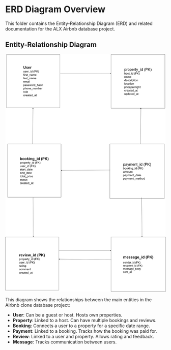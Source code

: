 # ERD Diagram Overview

This folder contains the Entity-Relationship Diagram (ERD) and related documentation for the ALX Airbnb database project.

## Entity-Relationship Diagram

![ERD Diagram](./airbnb-erd.png)

This diagram shows the relationships between the main entities in the Airbnb clone database project:

- **User**: Can be a guest or host. Hosts own properties.
- **Property**: Linked to a host. Can have multiple bookings and reviews.
- **Booking**: Connects a user to a property for a specific date range.
- **Payment**: Linked to a booking. Tracks how the booking was paid for.
- **Review**: Linked to a user and property. Allows rating and feedback.
- **Message**: Tracks communication between users.
